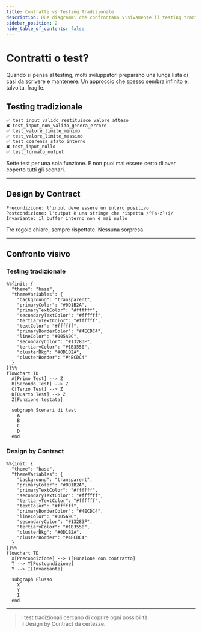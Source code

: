 ```yaml
---
title: Contratti vs Testing Tradizionale
description: Due diagrammi che confrontano visivamente il testing tradizionale con il Design by Contract, e mostrano cosa possono sostituire i contratti.
sidebar_position: 2
hide_table_of_contents: false
---
```


# Contratti o test?

Quando si pensa al testing, molti sviluppatori preparano una lunga lista di casi da scrivere e mantenere. Un approccio che spesso sembra infinito e, talvolta, fragile.

## Testing tradizionale

```
✅ test_input_valido_restituisce_valore_atteso
❌ test_input_non_valido_genera_errore
✅ test_valore_limite_minimo
✅ test_valore_limite_massimo
✅ test_coerenza_stato_interno
❌ test_input_nullo
✅ test_formato_output
```

Sette test per una sola funzione. E non puoi mai essere certo di aver coperto tutti gli scenari.

---

## Design by Contract

```
Precondizione: l'input deve essere un intero positivo
Postcondizione: l'output è una stringa che rispetta /^[a-z]+$/
Invariante: il buffer interno non è mai nullo
```

Tre regole chiare, sempre rispettate. Nessuna sorpresa.

---

## Confronto visivo

### Testing tradizionale

```mermaid
%%{init: {
  "theme": "base",
  "themeVariables": {
    "background": "transparent",
    "primaryColor": "#0D1B2A",
    "primaryTextColor": "#ffffff",
    "secondaryTextColor": "#ffffff",
    "tertiaryTextColor": "#ffffff",
    "textColor": "#ffffff",
    "primaryBorderColor": "#4ECDC4",
    "lineColor": "#005A9C",
    "secondaryColor": "#13283F",
    "tertiaryColor": "#1B3550",
    "clusterBkg": "#0D1B2A",
    "clusterBorder": "#4ECDC4"
  }
}}%%
flowchart TD
  A[Primo Test] --> Z
  B[Secondo Test] --> Z
  C[Terzo Test] --> Z
  D[Quarto Test] --> Z
  Z[Funzione testata]

  subgraph Scenari di test
    A
    B
    C
    D
  end
```

### Design by Contract

```mermaid
%%{init: {
  "theme": "base",
  "themeVariables": {
    "background": "transparent",
    "primaryColor": "#0D1B2A",
    "primaryTextColor": "#ffffff",
    "secondaryTextColor": "#ffffff",
    "tertiaryTextColor": "#ffffff",
    "textColor": "#ffffff",
    "primaryBorderColor": "#4ECDC4",
    "lineColor": "#005A9C",
    "secondaryColor": "#13283F",
    "tertiaryColor": "#1B3550",
    "clusterBkg": "#0D1B2A",
    "clusterBorder": "#4ECDC4"
  }
}}%%
flowchart TD
  X[Precondizione] --> T[Funzione con contratto]
  T --> Y[Postcondizione]
  Y --> I[Invariante]

  subgraph Flusso
    X
    Y
    I
  end
```

---

> I test tradizionali cercano di coprire ogni possibilità.  
> Il Design by Contract dà certezze.
